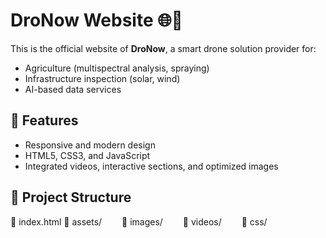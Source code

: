 # DroNow Website 🌐🚁

This is the official website of **DroNow**, a smart drone solution provider for:
- Agriculture (multispectral analysis, spraying)
- Infrastructure inspection (solar, wind)
- AI-based data services

## 🚀 Features
- Responsive and modern design
- HTML5, CSS3, and JavaScript
- Integrated videos, interactive sections, and optimized images

## 📁 Project Structure
📂 index.html
📂 assets/
  📁 images/
  📁 videos/
  📁 css/
